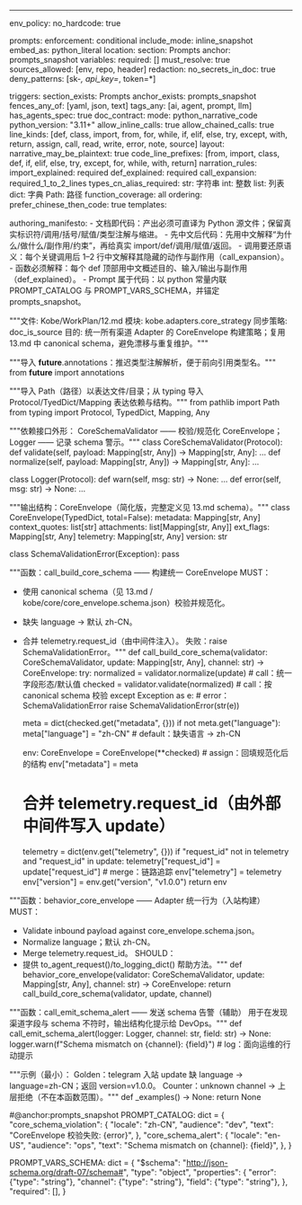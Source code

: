 ---

env_policy:
  no_hardcode: true

prompts:
  enforcement: conditional
  include_mode: inline_snapshot
  embed_as: python_literal
  location:
    section: Prompts
    anchor: prompts_snapshot
  variables:
    required: []
    must_resolve: true
    sources_allowed: [env, repo, header]
  redaction:
    no_secrets_in_doc: true
    deny_patterns: [sk-*, api_key=*, token=*]

  triggers:
    section_exists: Prompts
    anchor_exists: prompts_snapshot
    fences_any_of: [yaml, json, text]
    tags_any: [ai, agent, prompt, llm]
    has_agents_spec: true
doc_contract:
  mode: python_narrative_code
  python_version: "3.11+"
  allow_inline_calls: true
  allow_chained_calls: true
  line_kinds: [def, class, import, from, for, while, if, elif, else, try, except, with, return, assign, call, read, write, error, note, source]
  layout:
    narrative_may_be_plaintext: true
    code_line_prefixes: [from, import, class, def, if, elif, else, try, except, for, while, with, return]
  narration_rules:
    import_explained: required
    def_explained: required
    call_expansion: required_1_to_2_lines
    types_cn_alias_required:
      str: 字符串
      int: 整数
      list: 列表
      dict: 字典
      Path: 路径
    function_coverage: all
  ordering:
    prefer_chinese_then_code: true
  templates:

  authoring_manifesto:
    - 文档即代码：产出必须可直译为 Python 源文件；保留真实标识符/调用/括号/赋值/类型注解与缩进。
    - 先中文后代码：先用中文解释“为什么/做什么/副作用/约束”，再给真实 import/def/调用/赋值/返回。
    - 调用要还原语义：每个关键调用后 1–2 行中文解释其隐藏的动作与副作用（call_expansion）。
    - 函数必须解释：每个 def 顶部用中文概述目的、输入/输出与副作用（def_explained）。
    - Prompt 属于代码：以 python 常量内联 PROMPT_CATALOG 与 PROMPT_VARS_SCHEMA，并锚定 prompts_snapshot。

"""文件: Kobe/WorkPlan/12.md
模块: kobe.adapters.core_strategy
同步策略: doc_is_source
目的: 统一所有渠道 Adapter 的 CoreEnvelope 构建策略；复用 13.md 中 canonical schema，避免漂移与重复维护。"""

"""导入 __future__.annotations：推迟类型注解解析，便于前向引用类型名。"""
from __future__ import annotations

"""导入 Path（路径）以表达文件/目录；从 typing 导入 Protocol/TyedDict/Mapping 表达依赖与结构。"""
from pathlib import Path
from typing import Protocol, TypedDict, Mapping, Any

"""依赖接口外形：
CoreSchemaValidator —— 校验/规范化 CoreEnvelope；Logger —— 记录 schema 警示。"""
class CoreSchemaValidator(Protocol):
    def validate(self, payload: Mapping[str, Any]) -> Mapping[str, Any]: ...
    def normalize(self, payload: Mapping[str, Any]) -> Mapping[str, Any]: ...

class Logger(Protocol):
    def warn(self, msg: str) -> None: ...
    def error(self, msg: str) -> None: ...

"""输出结构：CoreEnvelope（简化版，完整定义见 13.md schema）。"""
class CoreEnvelope(TypedDict, total=False):
    metadata: Mapping[str, Any]
    context_quotes: list[str]
    attachments: list[Mapping[str, Any]]
    ext_flags: Mapping[str, Any]
    telemetry: Mapping[str, Any]
    version: str

class SchemaValidationError(Exception):
    pass

"""函数：call_build_core_schema —— 构建统一 CoreEnvelope
MUST：
  - 使用 canonical schema（见 13.md / kobe/core/core_envelope.schema.json）校验并规范化。
  - 缺失 language → 默认 zh-CN。
  - 合并 telemetry.request_id（由中间件注入）。
失败：raise SchemaValidationError。"""
def call_build_core_schema(validator: CoreSchemaValidator, update: Mapping[str, Any], channel: str) -> CoreEnvelope:
    try:
        normalized = validator.normalize(update)  # call：统一字段形态/默认值
        checked = validator.validate(normalized)  # call：按 canonical schema 校验
    except Exception as e:  # error：SchemaValidationError
        raise SchemaValidationError(str(e))

    meta = dict(checked.get("metadata", {}))
    if not meta.get("language"):
        meta["language"] = "zh-CN"  # default：缺失语言 → zh-CN

    env: CoreEnvelope = CoreEnvelope(**checked)  # assign：回填规范化后的结构
    env["metadata"] = meta
    # 合并 telemetry.request_id（由外部中间件写入 update）
    telemetry = dict(env.get("telemetry", {}))
    if "request_id" not in telemetry and "request_id" in update:
        telemetry["request_id"] = update["request_id"]  # merge：链路追踪
    env["telemetry"] = telemetry
    env["version"] = env.get("version", "v1.0.0")
    return env

"""函数：behavior_core_envelope —— Adapter 统一行为（入站构建）
MUST：
  - Validate inbound payload against core_envelope.schema.json。
  - Normalize language；默认 zh-CN。
  - Merge telemetry.request_id。
SHOULD：
  - 提供 to_agent_request()/to_logging_dict() 帮助方法。"""
def behavior_core_envelope(validator: CoreSchemaValidator, update: Mapping[str, Any], channel: str) -> CoreEnvelope:
    return call_build_core_schema(validator, update, channel)

"""函数：call_emit_schema_alert —— 发送 schema 告警（辅助）
用于在发现渠道字段与 schema 不符时，输出结构化提示给 DevOps。"""
def call_emit_schema_alert(logger: Logger, channel: str, field: str) -> None:
    logger.warn(f"Schema mismatch on {channel}: {field}")  # log：面向运维的行动提示

"""示例（最小）：
Golden：telegram 入站 update 缺 language -> language=zh-CN；返回 version=v1.0.0。
Counter：unknown channel -> 上层拒绝（不在本函数范围）。"""
def _examples() -> None:
    return None

#@anchor:prompts_snapshot
PROMPT_CATALOG: dict = {
    "core_schema_violation": {
        "locale": "zh-CN",
        "audience": "dev",
        "text": "CoreEnvelope 校验失败: {error}",
    },
    "core_schema_alert": {
        "locale": "en-US",
        "audience": "ops",
        "text": "Schema mismatch on {channel}: {field}",
    },
}

PROMPT_VARS_SCHEMA: dict = {
    "$schema": "http://json-schema.org/draft-07/schema#",
    "type": "object",
    "properties": {
        "error": {"type": "string"},
        "channel": {"type": "string"},
        "field": {"type": "string"},
    },
    "required": [],
}

